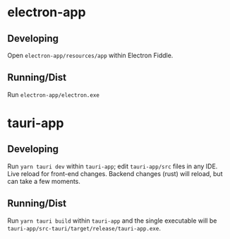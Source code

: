 # electron-app

## Developing
Open `electron-app/resources/app` within Electron Fiddle.

## Running/Dist
Run `electron-app/electron.exe`

# tauri-app

## Developing
Run `yarn tauri dev` within `tauri-app`; edit `tauri-app/src` files in any IDE. Live reload for front-end changes. Backend changes (rust) will reload, but can take a few moments.

## Running/Dist
Run `yarn tauri build` within `tauri-app` and the single executable will be `tauri-app/src-tauri/target/release/tauri-app.exe`.
